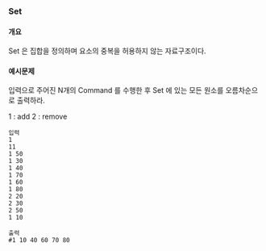 ### Set

#### 개요
Set 은 집합을 정의하며 요소의 중복을 허용하지 않는 자료구조이다.
#### 예시문제
입력으로 주어진 N개의 Command 를 수행한 후
Set 에 있는 모든 원소를 오름차순으로 출력하라.

1 : add
2 : remove

```
입력
1
11
1 50
1 30
1 40
1 70
1 60
1 80
2 20
2 30
2 50
1 10
```
```
출력
#1 10 40 60 70 80
```